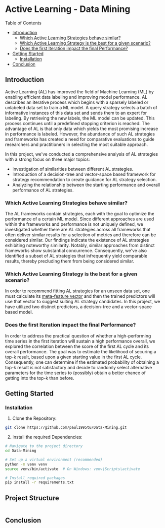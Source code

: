 # Active Learning - Data Mining

Table of Contents

- [Introduction](#introduction)
  - [Which Active Learning Strategies behave similar?](#which-active-learning-strategies-behave-similar)
  - [Which Active Learning Strategy is the best for a given scenario?](#which-active-learning-strategies-is-the-best-for-a-given-scenario)
  - [Does the first Iteration impact the final Performance?](#does-the-first-iteration-impact-the-final-performance)
- [Getting Started](#getting-started)
  - [Installation](#installation)
- [Conclusion](#conclusion)

## Introduction
<a name="introduction"></a>
Active Learning (AL) has improved the field of Machine Learning (ML) by enabling efficient data labeling and improving model performance. AL describes an iterative process which begins with a sparsely labeled or unlabeled data set to train a ML model. A query strategy selects a batch of informative instances of this data set and sends them to an expert for labeling. By retrieving the new labels, the ML model can be updated. This process continues until a predefined stopping criterion is reached. The advantage of AL is that only data which yields the most promising increase in performance is labeled. However, the abundance of such AL strategies and frameworks has created a need for comparative evaluations to guide researchers and practitioners in selecting the most suitable approach.

In this project, we've conducted a comprehensive analysis of AL strategies with a strong focus on three major topics:

- Investigation of similarities between different AL strategies.
- Introduction of a decision-tree and vector-space based framework for strategy recommendation to create guidance for AL strategy selection.
- Analyzing the relationship between the starting performance and overall performance of AL strategies.

### Which Active Learning Strategies behave similar?
<a name="which-active-learning-strategies-behave-similar"></a>
The AL frameworks contain strategies, each with the goal to optimize the performance of a certain ML model. Since different approaches are used within the frameworks and performance is not uniquely defined, we investigated whether there are AL strategies across all frameworks that often deliver similar results for a selection of metrics and therefore can be considered similar. Our findings indicate the existence of AL strategies exhibiting noteworthy similarity. Notably, similar approaches from distinct frameworks show substantial concurrence. Consequently, we've also identified a subset of AL strategies that infrequently yield comparable results, thereby precluding them from being considered similar.

### Which Active Learning Strategy is the best for a given scenario?
<a name="which-active-learning-strategies-is-the-best-for-a-given-scenario"></a>

In order to recommend fitting AL strategies for an unseen data set, one must calculate its [meta-feature vector](/src/strategy_recommendation/dataset_metafeatures/metrics.py) and then the trained predictors will use that vector to suggest suiting AL strategy candidates. In this project, we have utilized two distinct predictors, a decision-tree and a vector-space based model.

### Does the first Iteration impact the final Performance?
<a name="does-the-first-iteration-impact-the-final-performance"></a>

In order to address the practical question of whether a high-performing time series in the first iteration will sustain a high performance overall, we explored the correlation between the score of the first AL cycle and its overall performance. The goal was to estimate the likelihood of securing a top-k result, based upon a given starting value in the first AL cycle. Consequently, one can determine if the estimated probability of obtaining a top-k result is not satisfactory and decide to randomly select alternative parameters for the time series to (possibly) obtain a better chance of getting into the top-k than before.

## Getting Started
<a name="getting-started"></a>

### Installation
<a name="installation"></a>

1. Clone the Repository:

```bash
git clone https://github.com/paul1995tu/Data-Mining.git
```

2. Install the required Dependencies:

```bash
# Navigate to the project directory
cd Data-Mining

# Set up a virtual environment (recommended)
python -m venv venv
source venv/bin/activate  # On Windows: venv\Scripts\activate

# Install required packages
pip install -r requirements.txt

```

## Project Structure

```

```

## Conclusion
<a name="conclusion"></a>


